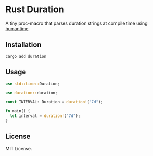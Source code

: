 # Rust Duration

A tiny proc-macro that parses duration strings at compile time using [humantime].

## Installation

```sh
cargo add duration
```

## Usage

```rust
use std::time::Duration;

use duration::duration;

const INTERVAL: Duration = duration!("7d");

fn main() {
  let interval = duration!("7d");
}
```

## License

MIT License.

[humantime]: https://crates.io/crates/humantime

